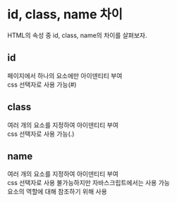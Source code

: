 # id, class, name 차이  
HTML의 속성 중 id, class, name의 차이를 살펴보자.  
## id  
페이지에서 하나의 요소에만 아이덴티티 부여  
css 선택자로 사용 가능(#)  

## class  
여러 개의 요소를 지정하여 아이덴티티 부여  
css 선택자로 사용 가능(.)  

## name  
여러 개의 요소를 지정하여 아이덴티티 부여  
css 선택자로 사용 불가능하지만 자바스크립트에서는 사용 가능  
요소의 역할에 대해 참조하기 위해 사용  

